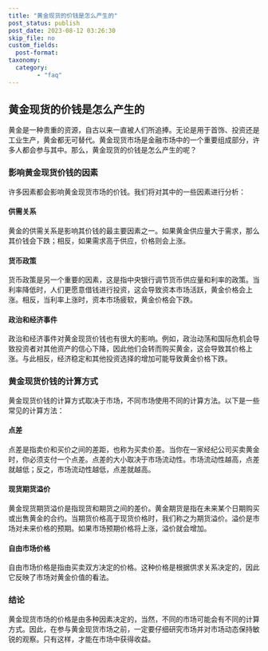 ```yaml
---
title: "黄金现货的价钱是怎么产生的"
post_status: publish
post_date: 2023-08-12 03:26:30
skip_file: no
custom_fields: 
  post-format: 
taxonomy:
  category:
        - "faq"
---
```


## 黄金现货的价钱是怎么产生的

黄金是一种贵重的资源，自古以来一直被人们所追捧。无论是用于首饰、投资还是工业生产，黄金都无可替代。黄金现货市场是金融市场中的一个重要组成部分，许多人都会参与其中。那么，黄金现货的价钱是怎么产生的呢？

### 影响黄金现货价钱的因素

许多因素都会影响黄金现货市场的价钱。我们将对其中的一些因素进行分析：

#### 供需关系

黄金的供需关系是影响其价钱的最主要因素之一。如果黄金供应量大于需求，那么其价钱会下跌；相反，如果需求高于供应，价格则会上涨。

#### 货币政策

货币政策是另一个重要的因素，这是指中央银行调节货币供应量和利率的政策。当利率降低时，人们更愿意借钱进行投资，这会导致资本市场活跃，黄金价格会上涨。相反，当利率上涨时，资本市场疲软，黄金价格会下跌。

#### 政治和经济事件

政治和经济事件对黄金现货价钱也有很大的影响。例如，政治动荡和国际危机会导致投资者对其他资产的信心下降，因此他们会转而购买黄金，这会导致其价格上涨。与此相反，经济稳定和其他投资选择的增加可能导致黄金价格下跌。

### 黄金现货价钱的计算方式

黄金现货价钱的计算方式取决于市场，不同市场使用不同的计算方法。以下是一些常见的计算方法：

#### 点差

点差是指卖价和买价之间的差距，也称为买卖价差。当你在一家经纪公司买卖黄金时，你必须支付一个点差。点差的大小取决于市场流动性。市场流动性越高，点差就越低；反之，市场流动性越低，点差就越高。

#### 现货期货溢价

黄金现货期货溢价是指现货和期货之间的差价。黄金期货是指在未来某个日期购买或出售黄金的合约。当期货价格高于现货价格时，我们称之为期货溢价。溢价是市场对未来价格的预期。如果市场预期价格将上涨，溢价就会增加。

#### 自由市场价格

自由市场价格是指由买卖双方决定的价格。这种价格是根据供求关系决定的，因此它反映了市场对黄金价值的看法。

### 结论

黄金现货市场的价格是由多种因素决定的，当然，不同的市场可能会有不同的计算方式。因此，在参与黄金现货市场之前，一定要仔细研究市场并对市场动态保持敏锐的观察。只有这样，才能在市场中获得收益。
